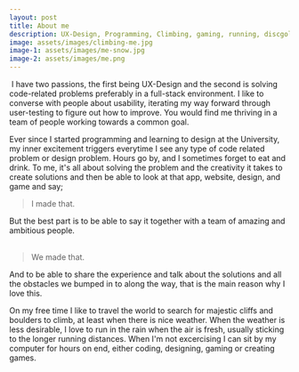 ```yaml
---
layout: post
title: About me
description: UX-Design, Programming, Climbing, gaming, running, discgolfing, and random facts.
image: assets/images/climbing-me.jpg
image-1: assets/images/me-snow.jpg
image-2: assets/images/me.png
---
```


<p><span class="image left"><img src="{{ site.baseurl }}/{{ page.image-1 }}" alt="" /></span>
I have two passions, the first being UX-Design and the second is solving code-related problems preferably in a full-stack environment. I like to converse with people about usability, iterating my way forward through user-testing to figure out how to improve. You would find me thriving in a team of people working towards a common goal. </p>

<p>
Ever since I started programming and learning to design at the University, my inner excitement triggers everytime I see any type of code related problem or design problem. Hours go by, and I sometimes forget to eat and drink. To me, it's all about solving the problem and the creativity it takes to create solutions and then be able to look at that app, website, design, and game and say; 
<blockquote>I made that.</blockquote>
But the best part is to be able to say it together with a team of amazing and ambitious people. 
<br>
<br>
<blockquote>We made that.</blockquote>
And to be able to share the experience and talk about the solutions and all the obstacles we bumped in to along the way, that is the main reason why I love this.
</p>

<p>
On my free time I like to travel the world to search for majestic cliffs and boulders to climb, at least when there is nice weather. When the weather is less desirable, I love to run in the rain when the air is fresh, usually sticking to the longer running distances. When I'm not excercising I can sit by my computer for hours on end, either coding, designing, gaming or creating games. 
</p><span class="image main"><img src="{{ site.baseurl }}/{{ page.image-2 }}" alt="" /></span>
